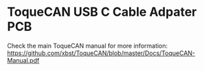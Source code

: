 # ToqueCAN USB C Cable Adpater PCB

Check the main ToqueCAN manual for more information: <br>
https://github.com/xbst/ToqueCAN/blob/master/Docs/ToqueCAN-Manual.pdf

